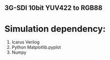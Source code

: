 ## 3G-SDI 10bit YUV422 to RGB88
# Simulation dependency:
1. Icarus Verilog
1. Python Matplotlib.pyplot
1. Numpy 